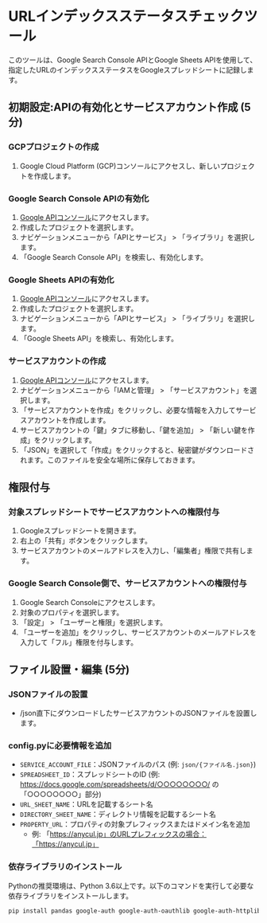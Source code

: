 # URLインデックスステータスチェックツール

このツールは、Google Search Console APIとGoogle Sheets APIを使用して、指定したURLのインデックスステータスをGoogleスプレッドシートに記録します。

## 初期設定:APIの有効化とサービスアカウント作成 (5分)

### GCPプロジェクトの作成

1. Google Cloud Platform (GCP)コンソールにアクセスし、新しいプロジェクトを作成します。

### Google Search Console APIの有効化

1. [Google APIコンソール](https://console.developers.google.com/)にアクセスします。
2. 作成したプロジェクトを選択します。
3. ナビゲーションメニューから「APIとサービス」 > 「ライブラリ」を選択します。
4. 「Google Search Console API」を検索し、有効化します。

### Google Sheets APIの有効化

1. [Google APIコンソール](https://console.developers.google.com/)にアクセスします。
2. 作成したプロジェクトを選択します。
3. ナビゲーションメニューから「APIとサービス」 > 「ライブラリ」を選択します。
4. 「Google Sheets API」を検索し、有効化します。

### サービスアカウントの作成

1. [Google APIコンソール](https://console.developers.google.com/)にアクセスします。
2. ナビゲーションメニューから「IAMと管理」 > 「サービスアカウント」を選択します。
3. 「サービスアカウントを作成」をクリックし、必要な情報を入力してサービスアカウントを作成します。
4. サービスアカウントの「鍵」タブに移動し、「鍵を追加」 > 「新しい鍵を作成」をクリックします。
5. 「JSON」を選択して「作成」をクリックすると、秘密鍵がダウンロードされます。このファイルを安全な場所に保存しておきます。

## 権限付与

### 対象スプレッドシートでサービスアカウントへの権限付与

1. Googleスプレッドシートを開きます。
2. 右上の「共有」ボタンをクリックします。
3. サービスアカウントのメールアドレスを入力し、「編集者」権限で共有します。

### Google Search Console側で、サービスアカウントへの権限付与

1. Google Search Consoleにアクセスします。
2. 対象のプロパティを選択します。
3. 「設定」 > 「ユーザーと権限」を選択します。
4. 「ユーザーを追加」をクリックし、サービスアカウントのメールアドレスを入力して「フル」権限を付与します。

## ファイル設置・編集 (5分)

### JSONファイルの設置

- /json直下にダウンロードしたサービスアカウントのJSONファイルを設置します。

### config.pyに必要情報を追加

- `SERVICE_ACCOUNT_FILE`：JSONファイルのパス (例: `json/{ファイル名.json}`)
- `SPREADSHEET_ID`：スプレッドシートのID (例: https://docs.google.com/spreadsheets/d/○○○○○○○○/ の「○○○○○○○○」部分)
- `URL_SHEET_NAME`：URLを記載するシート名
- `DIRECTORY_SHEET_NAME`：ディレクトリ情報を記載するシート名
- `PROPERTY_URL`：プロパティの対象プレフィックスまたはドメイン名を追加
  - 例: 「https://anycul.jp」のURLプレフィックスの場合：「https://anycul.jp」

### 依存ライブラリのインストール

Pythonの推奨環境は、Python 3.6以上です。以下のコマンドを実行して必要な依存ライブラリをインストールします。

```sh
pip install pandas google-auth google-auth-oauthlib google-auth-httplib2 google-api-python-client
